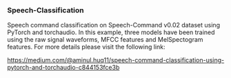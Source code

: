 ### Speech-Classification

Speech command classification on Speech-Command v0.02 dataset using PyTorch and torchaudio. In this example, three models have been trained using the raw signal waveforms, MFCC features and MelSpectogram features. For more details please visit the following link:

https://medium.com/@aminul.huq11/speech-command-classification-using-pytorch-and-torchaudio-c844153fce3b

